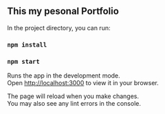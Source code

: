 ## This my pesonal Portfolio

In the project directory, you can run:

### `npm install`

### `npm start`
 
Runs the app in the development mode.\
Open [http://localhost:3000](http://localhost:3000) to view it in your browser.

The page will reload when you make changes.\
You may also see any lint errors in the console.
